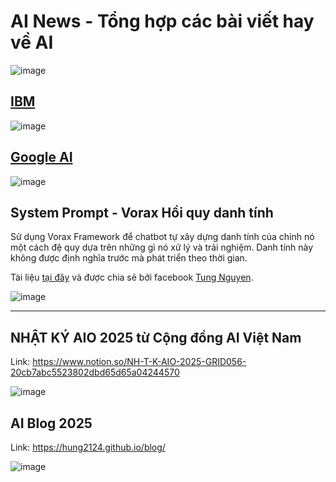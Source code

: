 # AI News - Tổng hợp các bài viết hay về AI

![image](https://github.com/user-attachments/assets/0629dca5-bee9-4455-8a00-cd106c620da2)

## [IBM](https://www.ibm.com/think/topics/react-agent?fbclid=IwY2xjawK5w7tleHRuA2FlbQIxMABicmlkETE5cUhOSzVPRm1DT1hUTUVMAR7byn4vRgYGS6kS_cK92Ksh2s-6iWseozoUMzQ-DkFSW1M3uSEUYcoMR_FxRQ_aem_R3CpxTWUpjofPzK2OItGGA)

![image](https://github.com/user-attachments/assets/ef8a5bfa-0d39-4356-b162-c87949ba4681)

## [Google AI](https://ai.google/?utm_source=deepmind.google&utm_medium=referral&utm_campaign=gdm&utm_content=)

![image](https://github.com/user-attachments/assets/9b3082fa-6fa5-408f-a8a7-fb9413c45e41)

## System Prompt - Vorax Hồi quy danh tính

Sử dụng Vorax Framework để chatbot tự xây dựng danh tính của chính nó một cách đệ quy dựa trên những gì nó xử lý và trải nghiệm. Danh tính này không được định nghĩa trước mà phát triển theo thời gian.

Tài liệu [tại đây](https://drive.google.com/file/d/1H-fzY1Cs9lS4KeoNI4rUU66B0Wg2ndpE/view?fbclid=IwY2xjawK5xCtleHRuA2FlbQIxMQBicmlkETFiZWtqcVltZHllb2xXaWxTAR4Igm5cchZV3PLg_xaqktXS4rIcoCc_ddfUMbx0GdlkNNOHkL9CcL-9ronacw_aem_CnFPOcYFz2iALbP4LvqzZQ) và được chia sẻ bởi facebook [Tung Nguyen](https://www.facebook.com/krayceewokaz).

![image](https://github.com/user-attachments/assets/a5423346-72b8-4f36-8603-efe4adae7045)

---
## NHẬT KÝ AIO 2025 từ Cộng đồng AI Việt Nam

Link: https://www.notion.so/NH-T-K-AIO-2025-GRID056-20cb7abc5523802dbd65d65a04244570

![image](https://github.com/user-attachments/assets/4b8e1309-034c-4484-9e44-39720c6d3b67)

## AI Blog 2025

Link: https://hung2124.github.io/blog/

![image](https://github.com/user-attachments/assets/5d1d12ef-bdc7-4fd4-9ce0-28f172da5f5a)

